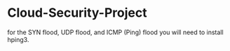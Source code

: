 # Cloud-Security-Project

for the SYN flood, UDP flood, and ICMP (Ping) flood you will need to install hping3. 
